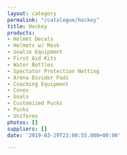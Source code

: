 ```yaml
---
layout: category
permalink: "/catalogue/hockey"
title: Hockey
products:
- Helmet Decals
- Helmets w/ Mask
- Goalie Equipment
- First Aid Kits
- Water Bottles
- Spectator Protection Netting
- Arena Divider Pads
- Coaching Equipment
- Cones
- Goals
- Customized Pucks
- Pucks
- Uniforms
photos: []
suppliers: []
date: '2019-03-29T23:00:55.000+00:00'

---
```

